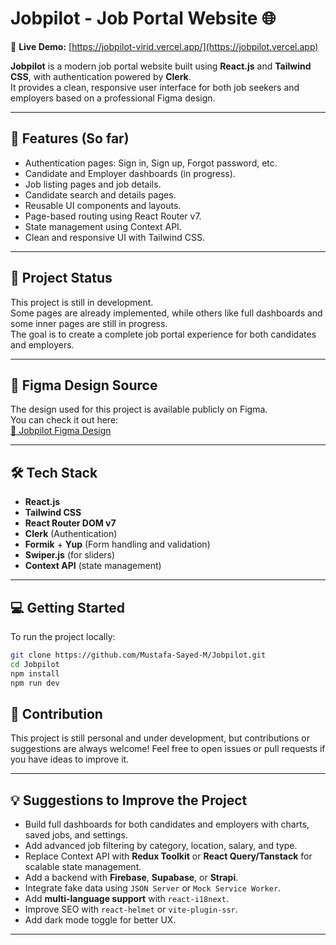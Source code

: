 # Jobpilot - Job Portal Website 🌐

🔗 **Live Demo:** [https://jobpilot-virid.vercel.app/](https://jobpilot.vercel.app) <!-- Replace with your actual Vercel link -->

**Jobpilot** is a modern job portal website built using **React.js** and **Tailwind CSS**, with authentication powered by **Clerk**.  
It provides a clean, responsive user interface for both job seekers and employers based on a professional Figma design.

---

## 🚀 Features (So far)

- Authentication pages: Sign in, Sign up, Forgot password, etc.
- Candidate and Employer dashboards (in progress).
- Job listing pages and job details.
- Candidate search and details pages.
- Reusable UI components and layouts.
- Page-based routing using React Router v7.
- State management using Context API.
- Clean and responsive UI with Tailwind CSS.

---

## 🚧 Project Status

This project is still in development.  
Some pages are already implemented, while others like full dashboards and some inner pages are still in progress.  
The goal is to create a complete job portal experience for both candidates and employers.

---

## 🎨 Figma Design Source

The design used for this project is available publicly on Figma.  
You can check it out here:  
[🔗 Jobpilot Figma Design](https://www.figma.com/design/g23oAggUFPgEL5Uc8lKzB4/Jobpilot---Job-Portal-Figma-UI-Template--Community---Community-?node-id=4102-115205&p=f&t=yB5QaGMzVvC5DxZ6-0)

---

## 🛠️ Tech Stack

- **React.js**
- **Tailwind CSS**
- **React Router DOM v7**
- **Clerk** (Authentication)
- **Formik** + **Yup** (Form handling and validation)
- **Swiper.js** (for sliders)
- **Context API** (state management)

---

## 💻 Getting Started

To run the project locally:

```bash
git clone https://github.com/Mustafa-Sayed-M/Jobpilot.git
cd Jobpilot
npm install
npm run dev
```

## 🤝 Contribution

This project is still personal and under development, but contributions or suggestions are always welcome!
Feel free to open issues or pull requests if you have ideas to improve it.

---

## 💡 Suggestions to Improve the Project

- Build full dashboards for both candidates and employers with charts, saved jobs, and settings.
- Add advanced job filtering by category, location, salary, and type.
- Replace Context API with **Redux Toolkit** or **React Query/Tanstack** for scalable state management.
- Add a backend with **Firebase**, **Supabase**, or **Strapi**.
- Integrate fake data using `JSON Server` or `Mock Service Worker`.
- Add **multi-language support** with `react-i18next`.
- Improve SEO with `react-helmet` or `vite-plugin-ssr`.
- Add dark mode toggle for better UX.

---
